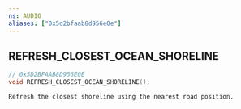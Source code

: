 ```yaml
---
ns: AUDIO
aliases: ["0x5d2bfaab8d956e0e"]
---
```

## REFRESH_CLOSEST_OCEAN_SHORELINE

```c
// 0x5D2BFAAB8D956E0E
void REFRESH_CLOSEST_OCEAN_SHORELINE();
```

```
Refresh the closest shoreline using the nearest road position.
```
